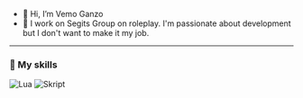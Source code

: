 - 👋 Hi, I’m Vemo Ganzo
- 👀 I work on Segits Group on roleplay. I'm passionate about development but I don't want to make it my job.

---

### 🚀 My skills

![Lua](https://img.shields.io/badge/Lua-ED8B00?style=for-the-badge&logo=lua&logoColor=white)
![Skript](https://media.forgecdn.net/avatars/thumbnails/71/627/62/62/636163282994452816.png)
